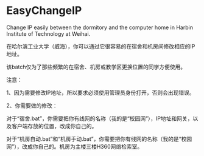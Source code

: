 # EasyChangeIP
Change IP easily between the dormitory and the computer home in Harbin Institute of Technology at Weihai.

在哈尔滨工业大学（威海），你可以通过它很容易的在宿舍和机房间修改相应的IP地址。

该batch仅为了那些频繁的在宿舍、机房或教学区更换位置的同学方便使用。

注意：

1、因为需要修改IP地址，所以要求必须使用管理员身份打开，否则会出现错误。

2、你需要做的修改：
   
   对于“宿舍.bat”，你需要把你有线网的名称（我的是“校园网”），IP地址和网关，以及客户端存放的位置，改成你自己的。
   
   对于“机房自动.bat”和“机房手动.bat”，你需要把你有线网的名称（我的是“校园网”），改成你自己的。机房为主楼三楼H360网络检索室。
